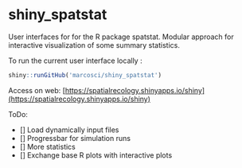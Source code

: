 # shiny_spatstat
User interfaces for for the R package spatstat.
Modular approach for interactive visualization of some summary statistics.

To run the current user interface locally :

```r
shiny::runGitHub('marcosci/shiny_spatstat')
```

Access on web: [https://spatialrecology.shinyapps.io/shiny](https://spatialrecology.shinyapps.io/shiny)


ToDo:

- [] Load dynamically input files
- [] Progressbar for simulation runs
- [] More statistics
- [] Exchange base R plots with interactive plots